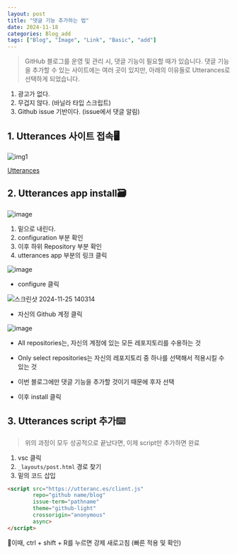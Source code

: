 ```yaml
---
layout: post
title: "댓글 기능 추가하는 법"
date: 2024-11-18
categories: Blog_add
tags: ["Blog", "Image", "Link", "Basic", "add"]
---
```




> GitHub 블로그를 운영 및 관리 시, 댓글 기능이 필요할 때가 있습니다. 
> 댓글 기능을 추가할 수 있는 사이트에는 여러 곳이 있지만, 아래의 이유들로 Utterances로 선택하게 되었습니다.

1. 광고가 없다. 
2. 무겁지 않다. (바닐라 타입 스크립트)
3. Github issue 기반이다. (issue에서 댓글 알림)

## 1. Utterances 사이트 접속🖥️

![img1](https://github.com/user-attachments/assets/b1a9e268-26e1-47bf-9ecc-f38cff17b554)

[Utterances](https://utteranc.es/)

## 2. Utterances app install🗃️
![image](https://github.com/user-attachments/assets/e53d477b-ad4d-4b21-aa20-e01dc1cd08b2)

1. 밑으로 내린다.  
2. configuration 부분 확인
3. 이후 하위 Repository 부분 확인
4. utterances app 부분의 링크 클릭

![image](https://github.com/user-attachments/assets/980c68f8-ccd7-4d33-bd1c-28ffc3f33c68)
* configure 클릭

![스크린샷 2024-11-25 140314](https://github.com/user-attachments/assets/7f91ca69-e898-44af-981d-ef15026fcba0)
* 자신의 Github 계정 클릭

![image](https://github.com/user-attachments/assets/8da24f42-31f5-4819-9a0d-8041bfd0f4f7)
* All repositories는, 자신의 계정에 있는 모든 레포지토리를 수용하는 것
* Only select repositories는 자신의 레포지토리 중 하나를 선택해서 적용시킬 수 있는 것

* 이번 블로그에만 댓글 기능을 추가할 것이기 때문에 후자 선택
* 이후 install 클릭

## 3. Utterances script 추가⌨️

> 위의 과정이 모두 성공적으로 끝났다면, 이제 script만 추가하면 완료

1. vsc 클릭
2. `_layouts/post.html` 경로 찾기
3. 밑의 코드 삽입  

```html 
<script src="https://utteranc.es/client.js"
        repo="github name/blog"
        issue-term="pathname"
        theme="github-light"
        crossorigin="anonymous"
        async>
</script>
```

📢이때, ctrl + shift + R를 누르면 강제 새로고침 (빠른 적용 및 확인)



